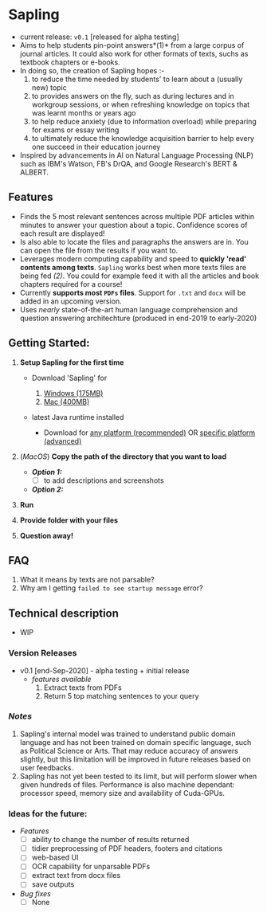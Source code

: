 # Sapling 
- current release: `v0.1` [released for alpha testing]
- Aims to help students pin-point answers*(1)* from a large corpus of journal articles. It could also work for other formats of texts, suchs as textbook chapters or e-books.
- In doing so, the creation of Sapling hopes :-
	1. to reduce the time needed by students' to learn about a (usually new) topic 
	2. to provides answers on the fly, such as during lectures and in workgroup sessions, or when refreshing knowledge on topics that was learnt months or years ago
	3. to help reduce anxiety (due to information overload) while preparing for exams or essay writing
	4. to ultimately reduce the knowledge acquisition barrier to help every one succeed in their education journey
- Inspired by advancements in AI on Natural Language Processing (NLP) such as IBM's Watson, FB's DrQA, and Google Research's BERT & ALBERT.


## Features
- Finds the 5 most relevant sentences across multiple PDF articles within minutes to answer your question about a topic. Confidence scores of each result are displayed!
- Is also able to locate the files and paragraphs the answers are in. You can open the file from the results if you want to.
- Leverages modern computing capability and speed to **quickly 'read' contents among texts**. `Sapling` works best when more texts files are being fed *(2)*. You could for example feed it with all the articles and book chapters required for a course!
- Currently **supports most `PDFs` files**. Support for `.txt` and `docx` will be added in an upcoming version.
- Uses *nearly* state-of-the-art human language comprehension and question answering architechture (produced in end-2019 to early-2020)


## Getting Started:
1. **Setup Sapling for the first time**	
	- Download 'Sapling' for 
		1. [Windows (175MB)](https://drive.google.com/file/d/14239sQrEaYe1HultlYYcJNlNxUEZ82VC/view?usp=sharing) 
		2. [Mac (400MB)]()

	- latest Java runtime installed 
		- Download for [any platform (recommended)](https://java.com/en/download/) OR [specific platform (advanced)](https://java.com/en/download/manual.jsp)

2. (*MacOS*) **Copy the path of the directory that you want to load**
	- ***Option 1:***
		- [ ] to add descriptions and screenshots

	- ***Option 2:***

3. **Run**
4. **Provide folder with your files**
5. **Question away!**


## FAQ
1. What it means by texts are not parsable?
2. Why am I getting `failed to see startup message` error?

## Technical description
- WIP

### Version Releases
- v0.1 [end-Sep-2020] - alpha testing + initial release
	- *features available*
		1. Extract texts from PDFs
		2. Return 5 top matching sentences to your query

### *Notes*
1. Sapling's internal model was trained to understand public domain language and has not been trained on domain specific language, such as Political Science or Arts. That may reduce accuracy of answers slightly, but this limitation will be improved in future releases based on user feedbacks.
2. Sapling has not yet been tested to its limit, but will perform slower when given hundreds of files. Performance is also machine dependant: processor speed, memory size and availability of Cuda-GPUs.

### Ideas for the future:
- *Features*
	- [ ] ability to change the number of results returned
	- [ ] tidier preprocessing of PDF headers, footers and citations
	- [ ] web-based UI
	- [ ] OCR capability for unparsable PDFs
	- [ ] extract text from docx files
	- [ ] save outputs

- *Bug fixes*
	- [ ] None